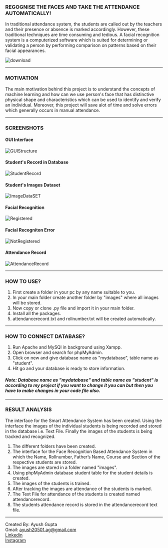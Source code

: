 ### REGOGNISE THE FACES AND TAKE THE ATTENDANCE AUTOMATICALLY!
In traditional attendance system, the students are called out by the teachers and their presence or absence is marked accordingly. However, these traditional techniques are time consuming and tedious. A facial recognition system is a computerized software which is suited for determining or validating a person by performing comparison on patterns based on their facial appearances.

![download](https://user-images.githubusercontent.com/77526719/148436174-bbeda420-8cdb-4b5d-aee8-7ba7e5a4033a.jpg)

***
### MOTIVATION
The main motivation behind this project is to understand the concepts of machine learning and how can we use person's face that has distinctive physical shape and characteristics which can be used to identify and verify an individual. Moreover, this project will save alot of time and solve errors which generally occurs in manual attendance.

***
### SCREENSHOTS
#### GUI Interface
![GUIStructure](https://user-images.githubusercontent.com/77526719/148437969-3bb37751-e083-4e50-8fd2-ac1c3b5c279a.png)
#### Student's Record in Database
![StudentRecord](https://user-images.githubusercontent.com/77526719/148437958-51a14863-9a3e-4489-9dae-9e4bdb9d38c8.png)
#### Student's Images Dataset
![ImageDataSET](https://user-images.githubusercontent.com/77526719/148437967-dd10c5ae-084c-4b9a-a701-5e07a5244176.png)
#### Facial Recognition
![Registered](https://user-images.githubusercontent.com/77526719/148437973-a724fb2b-92ba-4550-82f5-eeccbd9399e6.png)
#### Facial Recogniton Error
![NotRegistered](https://user-images.githubusercontent.com/77526719/148437972-ae30a0a7-f192-43df-9159-ff16f3268735.png)
#### Attendance Record
![AttendanceRecord](https://user-images.githubusercontent.com/77526719/148437965-49ae26c5-8ce5-4ff0-96e4-2dccd73873b6.png)

***
### HOW TO USE?
1. First create a folder in your pc by any name suitable to you.
2. In your main folder create another folder by "images" where all images will be stored.
3. Now copy or clone .py file and import it in your main folder.
4. Install all the packages.
5. attendancerecord.txt and rollnumber.txt will be created automatically.

***
### HOW TO CONNECT DATABASE?
1. Run Apache and MySQl in background using Xampp.
2. Open browser and search for phpMyAdmin.
3. Click on new and give database name as "mydatabase", table name as "student".
4. Hit go and your database is ready to store information.
#### *Note: Database name as "mydatabase" and table name as "student" is according to my project if you want to change it you can but then you have to make changes in your code file also.*

***
### RESULT ANALYSIS
The interface for the Smart Attendance System has been created. Using the interface the images of the individual students is being recorded and stored in the database i.e. Text 
File. Finally the images of the students is being tracked and recognized.
1. The different folders have been created.
2. The interface for the Face Recognition Based Attendance System in which the Name, Rollnumber, Father’s Name, Course and Section of the respective students are stored.
3. The images are stored in a folder named "images".
4. Using phpMyAdmin database student table for the student details is created.
5. The images of the students is trained.
6. After tracking the images are attendance of the students is marked.
7. The Text File for attendance of the students is created named attendancerecord.
8. The students attendance record is stored in the attendancerecord text file.

***
Created By: Ayush Gupta<br/>
Gmail: ayush20501.ag@gmail.com<br/>
[Linkedin](https://www.linkedin.com/in/ayush-gupta-3bb02a1a2)<br/>
[Instagram](https://www.instagram.com/ayushh__guptaa/)

